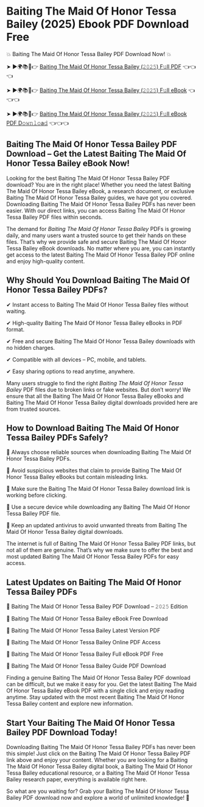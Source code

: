 # Baiting The Maid Of Honor Tessa Bailey (2025) Ebook PDF Download Free

💥 Baiting The Maid Of Honor Tessa Bailey PDF Download Now! 💥

➤ ►🌍📚📱👉 [Baiting The Maid Of Honor Tessa Bailey (𝟸𝟶𝟸𝟻) F𝚞ll PDF](https://getpdf.xyz/baiting-the-maid-of-honor-tessa-bailey) 👈👈👈


➤ ►🌍📚📱👉 [Baiting The Maid Of Honor Tessa Bailey (𝟸𝟶𝟸𝟻) F𝚞ll eBook](https://getpdf.xyz/baiting-the-maid-of-honor-tessa-bailey) 👈👈👈


➤ ►🌍📚📱👉 [Baiting The Maid Of Honor Tessa Bailey (𝟸𝟶𝟸𝟻) F𝚞ll eBook PDF D𝚘𝚠𝚗𝚕𝚘a𝚍](https://getpdf.xyz/baiting-the-maid-of-honor-tessa-bailey) 👈👈👈


## Baiting The Maid Of Honor Tessa Bailey PDF Download – Get the Latest Baiting The Maid Of Honor Tessa Bailey eBook Now!

Looking for the best Baiting The Maid Of Honor Tessa Bailey PDF download? You are in the right place! Whether you need the latest Baiting The Maid Of Honor Tessa Bailey eBook, a research document, or exclusive Baiting The Maid Of Honor Tessa Bailey guides, we have got you covered. Downloading Baiting The Maid Of Honor Tessa Bailey PDFs has never been easier. With our direct links, you can access Baiting The Maid Of Honor Tessa Bailey PDF files within seconds.

The demand for *Baiting The Maid Of Honor Tessa Bailey* PDFs is growing daily, and many users want a trusted source to get their hands on these files. That’s why we provide safe and secure Baiting The Maid Of Honor Tessa Bailey eBook downloads. No matter where you are, you can instantly get access to the latest Baiting The Maid Of Honor Tessa Bailey PDF online and enjoy high-quality content.

## Why Should You Download Baiting The Maid Of Honor Tessa Bailey PDFs?

✔ Instant access to Baiting The Maid Of Honor Tessa Bailey files without waiting.

✔ High-quality Baiting The Maid Of Honor Tessa Bailey eBooks in PDF format.

✔ Free and secure Baiting The Maid Of Honor Tessa Bailey downloads with no hidden charges.

✔ Compatible with all devices – PC, mobile, and tablets.

✔ Easy sharing options to read anytime, anywhere.

Many users struggle to find the right *Baiting The Maid Of Honor Tessa Bailey* PDF files due to broken links or fake websites. But don’t worry! We ensure that all the Baiting The Maid Of Honor Tessa Bailey eBooks and Baiting The Maid Of Honor Tessa Bailey digital downloads provided here are from trusted sources.

## How to Download Baiting The Maid Of Honor Tessa Bailey PDFs Safely?

📌 Always choose reliable sources when downloading Baiting The Maid Of Honor Tessa Bailey PDFs.

📌 Avoid suspicious websites that claim to provide Baiting The Maid Of Honor Tessa Bailey eBooks but contain misleading links.

📌 Make sure the Baiting The Maid Of Honor Tessa Bailey download link is working before clicking.

📌 Use a secure device while downloading any Baiting The Maid Of Honor Tessa Bailey PDF file.

📌 Keep an updated antivirus to avoid unwanted threats from Baiting The Maid Of Honor Tessa Bailey digital downloads.

The internet is full of Baiting The Maid Of Honor Tessa Bailey PDF links, but not all of them are genuine. That’s why we make sure to offer the best and most updated Baiting The Maid Of Honor Tessa Bailey PDFs for easy access.

## Latest Updates on Baiting The Maid Of Honor Tessa Bailey PDFs

🔹 Baiting The Maid Of Honor Tessa Bailey PDF Download – 𝟸𝟶𝟸𝟻 Edition

🔹 Baiting The Maid Of Honor Tessa Bailey eBook Free Download

🔹 Baiting The Maid Of Honor Tessa Bailey Latest Version PDF

🔹 Baiting The Maid Of Honor Tessa Bailey Online PDF Access

🔹 Baiting The Maid Of Honor Tessa Bailey Full eBook PDF Free

🔹 Baiting The Maid Of Honor Tessa Bailey Guide PDF Download

Finding a genuine Baiting The Maid Of Honor Tessa Bailey PDF download can be difficult, but we make it easy for you. Get the latest Baiting The Maid Of Honor Tessa Bailey eBook PDF with a single click and enjoy reading anytime. Stay updated with the most recent Baiting The Maid Of Honor Tessa Bailey content and explore new information.

## Start Your Baiting The Maid Of Honor Tessa Bailey PDF Download Today!

Downloading Baiting The Maid Of Honor Tessa Bailey PDFs has never been this simple! Just click on the Baiting The Maid Of Honor Tessa Bailey PDF link above and enjoy your content. Whether you are looking for a Baiting The Maid Of Honor Tessa Bailey digital book, a Baiting The Maid Of Honor Tessa Bailey educational resource, or a Baiting The Maid Of Honor Tessa Bailey research paper, everything is available right here.

So what are you waiting for? Grab your Baiting The Maid Of Honor Tessa Bailey PDF download now and explore a world of unlimited knowledge! 🚀